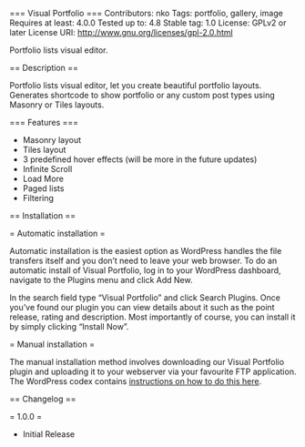 === Visual Portfolio ===
Contributors: nko
Tags: portfolio, gallery, image
Requires at least: 4.0.0
Tested up to: 4.8
Stable tag: 1.0
License: GPLv2 or later
License URI: http://www.gnu.org/licenses/gpl-2.0.html

Portfolio lists visual editor.



== Description ==

Portfolio lists visual editor, let you create beautiful portfolio layouts. Generates shortcode to show portfolio or any custom post types using Masonry or Tiles layouts.

=== Features ===
* Masonry layout
* Tiles layout
* 3 predefined hover effects (will be more in the future updates)
* Infinite Scroll
* Load More
* Paged lists
* Filtering



== Installation ==

= Automatic installation =

Automatic installation is the easiest option as WordPress handles the file transfers itself and you don’t need to leave your web browser. To do an automatic install of Visual Portfolio, log in to your WordPress dashboard, navigate to the Plugins menu and click Add New.

In the search field type “Visual Portfolio” and click Search Plugins. Once you’ve found our plugin you can view details about it such as the point release, rating and description. Most importantly of course, you can install it by simply clicking “Install Now”.

= Manual installation =

The manual installation method involves downloading our Visual Portfolio plugin and uploading it to your webserver via your favourite FTP application. The WordPress codex contains [instructions on how to do this here](https://codex.wordpress.org/Managing_Plugins#Manual_Plugin_Installation).



== Changelog ==

= 1.0.0 =
* Initial Release